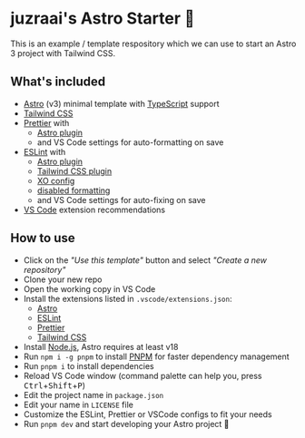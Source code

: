 # juzraai's Astro Starter 🚀

This is an example / template respository which we can use to start an Astro 3 project with Tailwind CSS.

## What's included

-   [Astro](https://astro.build/) (v3) minimal template with [TypeScript](https://www.typescriptlang.org/) support
-   [Tailwind CSS](https://tailwindcss.com/)
-   [Prettier](https://prettier.io/) with
    -   [Astro plugin](https://github.com/withastro/prettier-plugin-astro)
    -   and VS Code settings for auto-formatting on save
-   [ESLint](https://eslint.org/) with
    -   [Astro plugin](https://github.com/ota-meshi/eslint-plugin-astro)
    -   [Tailwind CSS plugin](https://github.com/francoismassart/eslint-plugin-tailwindcss)
    -   [XO config](https://github.com/xojs/eslint-config-xo)
    -   [disabled formatting](https://github.com/prettier/eslint-config-prettier)
    -   and VS Code settings for auto-fixing on save
-   [VS Code](https://code.visualstudio.com/) extension recommendations

## How to use

-   Click on the _"Use this template"_ button and select _"Create a new repository"_
-   Clone your new repo
-   Open the working copy in VS Code
-   Install the extensions listed in `.vscode/extensions.json`:
    -   [Astro](https://marketplace.visualstudio.com/items?itemName=astro-build.astro-vscode)
    -   [ESLint](https://marketplace.visualstudio.com/items?itemName=dbaeumer.vscode-eslint)
    -   [Prettier](https://marketplace.visualstudio.com/items?itemName=esbenp.prettier-vscode)
    -   [Tailwind CSS](https://marketplace.visualstudio.com/items?itemName=bradlc.vscode-tailwindcss)
-   Install [Node.js](https://nodejs.org/), Astro requires at least v18
-   Run `npm i -g pnpm` to install [PNPM](https://pnpm.io/) for faster dependency management
-   Run `pnpm i` to install dependencies
-   Reload VS Code window (command palette can help you, press <kbd>Ctrl</kbd>+<kbd>Shift</kbd>+<kbd>P</kbd>)
-   Edit the project name in `package.json`
-   Edit your name in `LICENSE` file
-   Customize the ESLint, Prettier or VSCode configs to fit your needs
-   Run `pnpm dev` and start developing your Astro project 🚀
